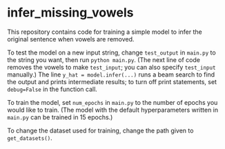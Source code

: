 # infer_missing_vowels
This repository contains code for training a simple model to infer the original sentence when vowels are removed.

To test the model on a new input string, change `test_output` in `main.py` to the string you want, then run `python main.py`. (The next line of code removes the vowels to make `test_input`; you can also specify `test_input` manually.) The line `y_hat = model.infer(...)` runs a beam search to find the output and prints intermediate results; to turn off print statements, set `debug=False` in the function call.

To train the model, set `num_epochs` in `main.py` to the number of epochs you would like to train. (The model with the default hyperparameters written in `main.py` can be trained in 15 epochs.)

To change the dataset used for training, change the path given to `get_datasets()`. 
